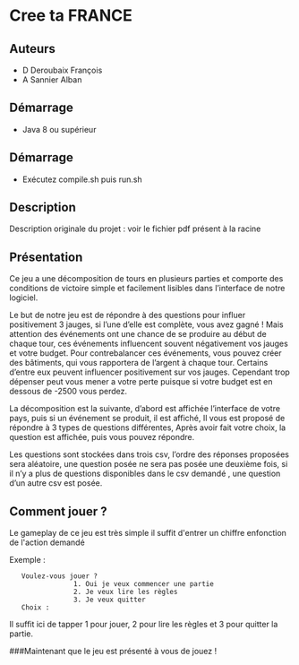 # Cree ta FRANCE

## Auteurs

- D Deroubaix François
- A Sannier Alban

## Démarrage 

- Java 8 ou supérieur
   
## Démarrage 

- Exécutez compile.sh puis run.sh

## Description

Description originale du projet : voir le fichier pdf présent à la racine

## Présentation

Ce jeu a une décomposition de tours en plusieurs parties et comporte des conditions de victoire simple et facilement lisibles dans l’interface de notre logiciel.

Le but de notre jeu est de répondre à des questions pour influer positivement 3 jauges, si l’une d’elle est complète, vous avez gagné ! Mais attention des événements ont une chance de se produire au début de chaque tour, ces événements influencent souvent négativement vos jauges et votre budget. Pour contrebalancer ces événements, vous pouvez créer des bâtiments, qui vous rapportera de l’argent à chaque tour. Certains d’entre eux peuvent influencer positivement sur vos jauges. Cependant trop dépenser peut vous mener a votre perte puisque si votre budget est en dessous de -2500 vous perdez.

La décomposition est la suivante, d’abord est affichée l’interface de votre pays,
puis si un événement se produit, il est affiché,
Il vous est proposé de répondre à 3 types de questions différentes,
Après avoir fait votre choix, la question est affichée, puis vous pouvez répondre.

Les questions sont stockées dans trois csv, l’ordre des réponses proposées sera aléatoire, une question posée ne sera pas posée une deuxième fois, si il n’y a plus de questions disponibles dans le csv demandé , une question d’un autre csv est posée.

## Comment jouer ?

Le gameplay de ce jeu est très simple il suffit d'entrer un chiffre enfonction de l'action demandé

Exemple :

```
   Voulez-vous jouer ? 
   				1. Oui je veux commencer une partie
   				2. Je veux lire les règles
   				3. Je veux quitter
   Choix :
```

Il suffit ici de tapper 1 pour jouer, 2 pour lire les règles et 3 pour quitter la partie.

###Maintenant que le jeu est présenté à vous de jouez !
